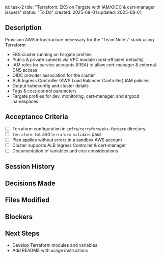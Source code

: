 id: task-2
title: "Terraform: EKS on Fargate with IAM/OIDC & cert-manager issuers"
status: "To Do"
created: 2025-08-01
updated: 2025-08-01

## Description

Provision AWS infrastructure necessary for the “Team Notes” stack using Terraform:

- EKS cluster running on Fargate profiles
- Public & private subnets via VPC module (cost-efficient defaults)
- IAM roles for service accounts (IRSA) to allow cert-manager & external-DNS access
- OIDC provider association for the cluster
- ALB Ingress Controller (AWS Load Balancer Controller) IAM policies
- Output kubeconfig and cluster details
- Tags & cost-control parameters
- Fargate profiles for dev, monitoring, cert-manager, and argocd namespaces

## Acceptance Criteria

- [ ] Terraform configuration in `infra/terraform/eks-fargate` directory
- [ ] `terraform fmt` and `terraform validate` pass
- [ ] Plan applies without errors in a sandbox AWS account
- [ ] Cluster supports ALB Ingress Controller & cert-manager
- [ ] Documentation of variables and cost considerations

## Session History

<!-- Update as work progresses -->

## Decisions Made

<!-- Document key decisions -->

## Files Modified

<!-- Track all file changes -->

## Blockers

<!-- Document any blockers -->

## Next Steps

- Develop Terraform modules and variables
- Add README with usage instructions

